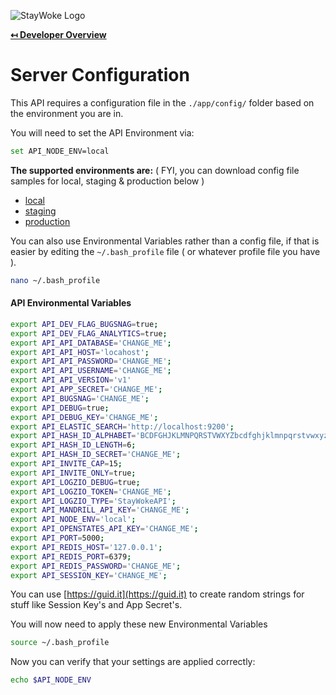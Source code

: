 ![StayWoke Logo](https://cdn.staywoke.org/common/github-logo.png "StayWoke Logo")

**[↤ Developer Overview](../README.md)**

Server Configuration
===

This API requires a configuration file in the `./app/config/` folder based on the environment you are in.

You will need to set the API Environment via:

```bash
set API_NODE_ENV=local
```

__The supported environments are:__ ( FYI, you can download config file samples for local, staging & production below )

* [local](https://gist.github.com/manifestinteractive/7f43bd37a477ca115cb0057896304bbb)
* [staging](https://gist.github.com/manifestinteractive/78b30cec648748708a7f7d24c84607c1)
* [production](https://gist.github.com/manifestinteractive/2b4a061bcc2a68c349b0d50b579b8a50)

You can also use Environmental Variables rather than a config file, if that is easier by editing the `~/.bash_profile` file ( or whatever profile file you have ).

```bash
nano ~/.bash_profile
```

#### API Environmental Variables

```bash
export API_DEV_FLAG_BUGSNAG=true;
export API_DEV_FLAG_ANALYTICS=true;
export API_API_DATABASE='CHANGE_ME';
export API_API_HOST='locahost';
export API_API_PASSWORD='CHANGE_ME';
export API_API_USERNAME='CHANGE_ME';
export API_API_VERSION='v1'
export API_APP_SECRET='CHANGE_ME';
export API_BUGSNAG='CHANGE_ME';
export API_DEBUG=true;
export API_DEBUG_KEY='CHANGE_ME';
export API_ELASTIC_SEARCH='http://localhost:9200';
export API_HASH_ID_ALPHABET='BCDFGHJKLMNPQRSTVWXYZbcdfghjklmnpqrstvwxyz';
export API_HASH_ID_LENGTH=6;
export API_HASH_ID_SECRET='CHANGE_ME';
export API_INVITE_CAP=15;
export API_INVITE_ONLY=true;
export API_LOGZIO_DEBUG=true;
export API_LOGZIO_TOKEN='CHANGE_ME';
export API_LOGZIO_TYPE='StayWokeAPI';
export API_MANDRILL_API_KEY='CHANGE_ME';
export API_NODE_ENV='local';
export API_OPENSTATES_API_KEY='CHANGE_ME';
export API_PORT=5000;
export API_REDIS_HOST='127.0.0.1';
export API_REDIS_PORT=6379;
export API_REDIS_PASSWORD='CHANGE_ME';
export API_SESSION_KEY='CHANGE_ME';
```

You can use [https://guid.it](https://guid.it) to create random strings for stuff like Session Key's and App Secret's.

You will now need to apply these new Environmental Variables

```bash
source ~/.bash_profile
```

Now you can verify that your settings are applied correctly:

```bash
echo $API_NODE_ENV
```